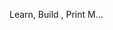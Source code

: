 Learn, Build , Print M...
<!---
neelcc/neelcc is a ✨ special ✨ repository because its `README.md` (this file) appears on your GitHub profile.
You can click the Preview link to take a look at your changes.
--->
